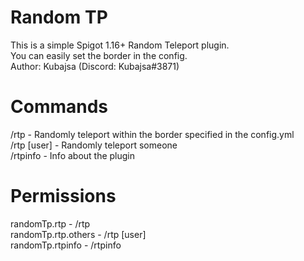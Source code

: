 # Random TP
This is a simple Spigot 1.16+ Random Teleport plugin.<br>
You can easily set the border in the config.<br>
Author: Kubajsa (Discord: Kubajsa#3871)
# Commands
/rtp - Randomly teleport within the border specified in the config.yml<br>
/rtp [user] - Randomly teleport someone<br>
/rtpinfo - Info about the plugin<br>
# Permissions
randomTp.rtp - /rtp<br>
randomTp.rtp.others - /rtp [user]<br>
randomTp.rtpinfo - /rtpinfo
